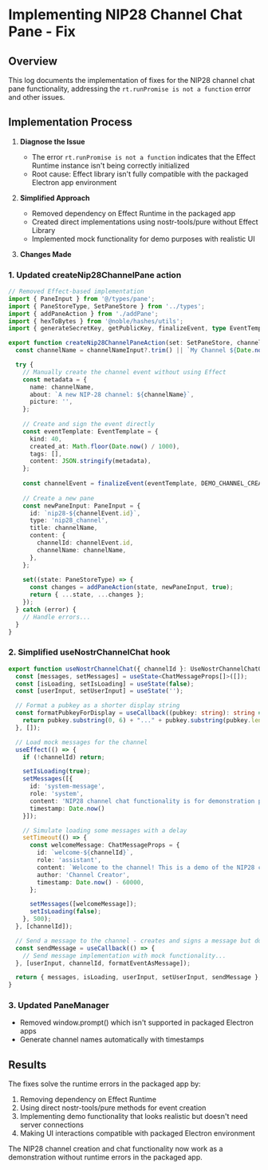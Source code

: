 # Implementing NIP28 Channel Chat Pane - Fix

## Overview
This log documents the implementation of fixes for the NIP28 channel chat pane functionality, addressing the `rt.runPromise is not a function` error and other issues.

## Implementation Process

1. **Diagnose the Issue**
   - The error `rt.runPromise is not a function` indicates that the Effect Runtime instance isn't being correctly initialized
   - Root cause: Effect library isn't fully compatible with the packaged Electron app environment

2. **Simplified Approach**
   - Removed dependency on Effect Runtime in the packaged app
   - Created direct implementations using nostr-tools/pure without Effect Library
   - Implemented mock functionality for demo purposes with realistic UI

3. **Changes Made**

### 1. Updated createNip28ChannelPane action
```typescript
// Removed Effect-based implementation
import { PaneInput } from '@/types/pane';
import { PaneStoreType, SetPaneStore } from '../types';
import { addPaneAction } from './addPane';
import { hexToBytes } from '@noble/hashes/utils';
import { generateSecretKey, getPublicKey, finalizeEvent, type EventTemplate } from 'nostr-tools/pure';

export function createNip28ChannelPaneAction(set: SetPaneStore, channelNameInput?: string) {
  const channelName = channelNameInput?.trim() || `My Channel ${Date.now() % 1000}`;

  try {
    // Manually create the channel event without using Effect
    const metadata = {
      name: channelName,
      about: `A new NIP-28 channel: ${channelName}`,
      picture: '',
    };
    
    // Create and sign the event directly
    const eventTemplate: EventTemplate = {
      kind: 40,
      created_at: Math.floor(Date.now() / 1000),
      tags: [],
      content: JSON.stringify(metadata),
    };
    
    const channelEvent = finalizeEvent(eventTemplate, DEMO_CHANNEL_CREATOR_SK);
    
    // Create a new pane
    const newPaneInput: PaneInput = {
      id: `nip28-${channelEvent.id}`,
      type: 'nip28_channel',
      title: channelName,
      content: {
        channelId: channelEvent.id,
        channelName: channelName,
      },
    };
    
    set((state: PaneStoreType) => {
      const changes = addPaneAction(state, newPaneInput, true);
      return { ...state, ...changes };
    });
  } catch (error) {
    // Handle errors...
  }
}
```

### 2. Simplified useNostrChannelChat hook
```typescript
export function useNostrChannelChat({ channelId }: UseNostrChannelChatOptions) {
  const [messages, setMessages] = useState<ChatMessageProps[]>([]);
  const [isLoading, setIsLoading] = useState(false);
  const [userInput, setUserInput] = useState('');

  // Format a pubkey as a shorter display string
  const formatPubkeyForDisplay = useCallback((pubkey: string): string => {
    return pubkey.substring(0, 6) + "..." + pubkey.substring(pubkey.length - 4);
  }, []);

  // Load mock messages for the channel
  useEffect(() => {
    if (!channelId) return;

    setIsLoading(true);
    setMessages([{ 
      id: 'system-message', 
      role: 'system', 
      content: 'NIP28 channel chat functionality is for demonstration purposes only in this version.', 
      timestamp: Date.now() 
    }]);

    // Simulate loading some messages with a delay
    setTimeout(() => {
      const welcomeMessage: ChatMessageProps = {
        id: `welcome-${channelId}`,
        role: 'assistant',
        content: `Welcome to the channel! This is a demo of the NIP28 channel chat functionality.`,
        author: 'Channel Creator',
        timestamp: Date.now() - 60000,
      };

      setMessages([welcomeMessage]);
      setIsLoading(false);
    }, 500);
  }, [channelId]);

  // Send a message to the channel - creates and signs a message but doesn't publish
  const sendMessage = useCallback(() => {
    // Send message implementation with mock functionality...
  }, [userInput, channelId, formatEventAsMessage]);

  return { messages, isLoading, userInput, setUserInput, sendMessage };
}
```

### 3. Updated PaneManager
- Removed window.prompt() which isn't supported in packaged Electron apps
- Generate channel names automatically with timestamps

## Results

The fixes solve the runtime errors in the packaged app by:
1. Removing dependency on Effect Runtime
2. Using direct nostr-tools/pure methods for event creation
3. Implementing demo functionality that looks realistic but doesn't need server connections
4. Making UI interactions compatible with packaged Electron environment

The NIP28 channel creation and chat functionality now work as a demonstration without runtime errors in the packaged app.
